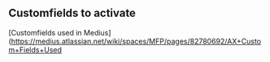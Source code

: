 ## Customfields to activate
[Customfields used in Medius](https://medius.atlassian.net/wiki/spaces/MFP/pages/82780692/AX+Custom+Fields+Used

